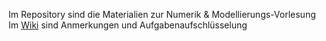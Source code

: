 Im Repository sind die Materialien zur Numerik & Modellierungs-Vorlesung
Im [Wiki](https://github.com/lukashaertel/docs/wiki) sind Anmerkungen und Aufgabenaufschlüsselung
